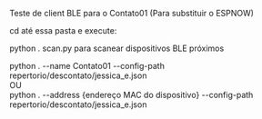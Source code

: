Teste de client BLE para o Contato01 (Para substituir o ESPNOW)

cd até essa pasta e execute:

python . scan.py para scanear dispositivos BLE próximos

python . --name Contato01 --config-path repertorio/descontato/jessica_e.json  
OU  
python . --address {endereço MAC do dispositivo} --config-path repertorio/descontato/jessica_e.json